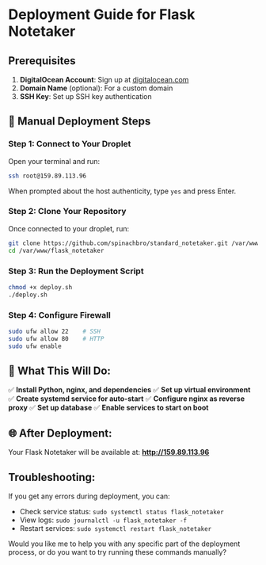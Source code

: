 # Deployment Guide for Flask Notetaker

## Prerequisites

1. **DigitalOcean Account**: Sign up at [digitalocean.com](https://digitalocean.com)
2. **Domain Name** (optional): For a custom domain
3. **SSH Key**: Set up SSH key authentication

## 🔧 Manual Deployment Steps

### Step 1: Connect to Your Droplet
Open your terminal and run:
```bash
ssh root@159.89.113.96
```
When prompted about the host authenticity, type `yes` and press Enter.

### Step 2: Clone Your Repository
Once connected to your droplet, run:
```bash
git clone https://github.com/spinachbro/standard_notetaker.git /var/www/flask_notetaker
cd /var/www/flask_notetaker
```

### Step 3: Run the Deployment Script
```bash
chmod +x deploy.sh
./deploy.sh
```

### Step 4: Configure Firewall
```bash
sudo ufw allow 22    # SSH
sudo ufw allow 80    # HTTP
sudo ufw enable
```

## 🎯 What This Will Do:

✅ **Install Python, nginx, and dependencies**
✅ **Set up virtual environment**
✅ **Create systemd service for auto-start**
✅ **Configure nginx as reverse proxy**
✅ **Set up database**
✅ **Enable services to start on boot**

## 🌐 After Deployment:

Your Flask Notetaker will be available at:
**http://159.89.113.96**

##  Troubleshooting:

If you get any errors during deployment, you can:
- Check service status: `sudo systemctl status flask_notetaker`
- View logs: `sudo journalctl -u flask_notetaker -f`
- Restart services: `sudo systemctl restart flask_notetaker`

Would you like me to help you with any specific part of the deployment process, or do you want to try running these commands manually? 